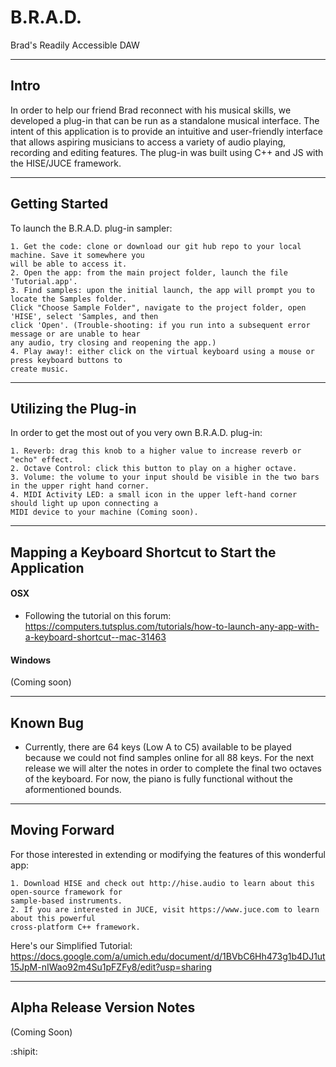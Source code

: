 # B.R.A.D.
Brad's Readily Accessible DAW

----------------------
Intro
----------------------
In order to help our friend Brad reconnect with his musical skills, we developed a plug-in that can be run as a standalone musical interface. The intent of this application is to provide an intuitive and user-friendly interface that allows aspiring musicians to access a variety of audio playing, recording and editing features. The plug-in was built using C++ and JS with the HISE/JUCE framework.


-------------------------------
Getting Started
---------------------------------
To launch the B.R.A.D. plug-in sampler:
```
1. Get the code: clone or download our git hub repo to your local machine. Save it somewhere you  
will be able to access it.
2. Open the app: from the main project folder, launch the file 'Tutorial.app'. 
3. Find samples: upon the initial launch, the app will prompt you to locate the Samples folder.  
Click "Choose Sample Folder", navigate to the project folder, open 'HISE', select 'Samples, and then  
click 'Open'. (Trouble-shooting: if you run into a subsequent error message or are unable to hear  
any audio, try closing and reopening the app.)
4. Play away!: either click on the virtual keyboard using a mouse or press keyboard buttons to  
create music.
```

----------------------
Utilizing the Plug-in
------------------------
In order to get the most out of you very own B.R.A.D. plug-in:
```
1. Reverb: drag this knob to a higher value to increase reverb or "echo" effect.
2. Octave Control: click this button to play on a higher octave.
3. Volume: the volume to your input should be visible in the two bars in the upper right hand corner.
4. MIDI Activity LED: a small icon in the upper left-hand corner should light up upon connecting a  
MIDI device to your machine (Coming soon).
```


------------------------------------------------------
Mapping a Keyboard Shortcut to Start the Application 
--------------------------------------------------------
#### OSX ####
* Following the tutorial on this forum: https://computers.tutsplus.com/tutorials/how-to-launch-any-app-with-a-keyboard-shortcut--mac-31463

#### Windows ####
(Coming soon)

----------
Known Bug
----------
* Currently, there are 64 keys (Low A to C5) available to be played because we could not find samples online for all 88 keys. For the next release we will alter the notes in order to complete the final two octaves of the keyboard. For now, the piano is fully functional without the aformentioned bounds.

----------------------
Moving Forward
------------------------
For those interested in extending or modifying the features of this wonderful app:
```
1. Download HISE and check out http://hise.audio to learn about this open-source framework for  
sample-based instruments.
2. If you are interested in JUCE, visit https://www.juce.com to learn about this powerful  
cross-platform C++ framework.
```
Here's our Simplified Tutorial: https://docs.google.com/a/umich.edu/document/d/1BVbC6Hh473g1b4DJ1ut15JpM-nIWao92m4Su1pFZFy8/edit?usp=sharing


----------------------
Alpha Release Version Notes
------------------------
(Coming Soon)

:shipit:
